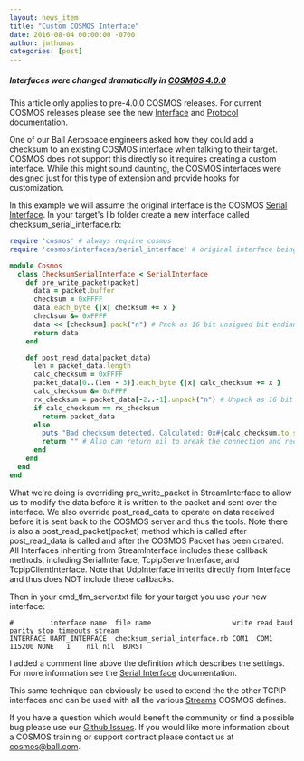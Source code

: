 ```yaml
---
layout: news_item
title: "Custom COSMOS Interface"
date: 2016-08-04 00:00:00 -0700
author: jmthomas
categories: [post]
---
```


<div class="note warning">
  <h5>Interfaces were changed dramatically in <a href="/news/2017/08/04/cosmos-4-0-0-released/">COSMOS 4.0.0</a></h5>
  <p>This article only applies to pre-4.0.0 COSMOS releases. For current COSMOS releases please see the new <a href="/docs/v4/interfaces/">Interface</a> and <a href="/docs/protocols/">Protocol</a> documentation.</p>
</div>

One of our Ball Aerospace engineers asked how they could add a checksum to an existing COSMOS interface when talking to their target. COSMOS does not support this directly so it requires creating a custom interface. While this might sound daunting, the COSMOS interfaces were designed just for this type of extension and provide hooks for customization.

In this example we will assume the original interface is the COSMOS [Serial Interface](/docs/v4/interfaces#serial-interface). In your target's lib folder create a new interface called checksum_serial_interface.rb:

```ruby
require 'cosmos' # always require cosmos
require 'cosmos/interfaces/serial_interface' # original interface being extended

module Cosmos
  class ChecksumSerialInterface < SerialInterface
    def pre_write_packet(packet)
      data = packet.buffer
      checksum = 0xFFFF
      data.each_byte {|x| checksum += x }
      checksum &= 0xFFFF
      data << [checksum].pack("n") # Pack as 16 bit unsigned bit endian
      return data
    end

    def post_read_data(packet_data)
      len = packet_data.length
      calc_checksum = 0xFFFF
      packet_data[0..(len - 3)].each_byte {|x| calc_checksum += x }
      calc_checksum &= 0xFFFF
      rx_checksum = packet_data[-2..-1].unpack("n") # Unpack as 16 bit unsigned big endian
      if calc_checksum == rx_checksum
        return packet_data
      else
        puts "Bad checksum detected. Calculated: 0x#{calc_checksum.to_s(16)} Received: 0x#{rx_checksum.to_s(16)}. Dropping packet."
        return "" # Also can return nil to break the connection and reconnect to the target
      end
    end
  end
end
```

What we're doing is overriding pre_write_packet in StreamInterface to allow us to modify the data before it is written to the packet and sent over the interface. We also override post_read_data to operate on data received before it is sent back to the COSMOS server and thus the tools. Note there is also a post_read_packet(packet) method which is called after post_read_data is called and after the COSMOS Packet has been created. All Interfaces inheriting from StreamInterface includes these callback methods, including SerialInterface, TcpipServerInterface, and TcpipClientInterface. Note that UdpInterface inherits directly from Interface and thus does NOT include these callbacks.

Then in your cmd_tlm_server.txt file for your target you use your new interface:

```
#         interface name  file name                    write read baud   parity stop timeouts stream
INTERFACE UART_INTERFACE  checksum_serial_interface.rb COM1  COM1 115200 NONE   1    nil nil  BURST
```

I added a comment line above the definition which describes the settings. For more information see the [Serial Interface](/docs/v4/interfaces#serial-interface) documentation.

This same technique can obviously be used to extend the the other TCPIP interfaces and can be used with all the various [Streams](/docs/v4/interfaces#streams) COSMOS defines.

If you have a question which would benefit the community or find a possible bug please use our [Github Issues](https://github.com/BallAerospace/COSMOS/issues). If you would like more information about a COSMOS training or support contract please contact us at <cosmos@ball.com>.

